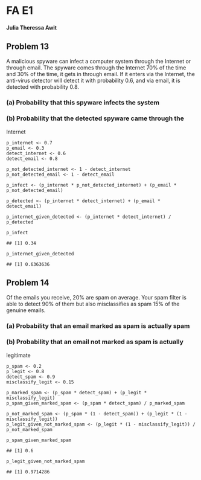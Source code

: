 # FA E1

#### Julia Theressa Awit

## Problem 13

A malicious spyware can infect a computer system through the Internet
or through email. The spyware comes through the Internet 70% of the time
and 30% of the time, it gets in through email. If it enters via the
Internet, the anti-virus detector will detect it with probability 0.6,
and via email, it is detected with probability 0.8.

### (a) Probability that this spyware infects the system

### (b) Probability that the detected spyware came through the
Internet

```
p_internet <- 0.7
p_email <- 0.3
detect_internet <- 0.6
detect_email <- 0.8

p_not_detected_internet <- 1 - detect_internet
p_not_detected_email <- 1 - detect_email

p_infect <- (p_internet * p_not_detected_internet) + (p_email * p_not_detected_email)

p_detected <- (p_internet * detect_internet) + (p_email * detect_email)

p_internet_given_detected <- (p_internet * detect_internet) / p_detected

p_infect
```

```
## [1] 0.34
```

```
p_internet_given_detected
```

```
## [1] 0.6363636
```

## Problem 14

Of the emails you receive, 20% are spam on average. Your spam filter
is able to detect 90% of them but also misclassifies as spam 15% of the
genuine emails.

### (a) Probability that an email marked as spam is actually spam

### (b) Probability that an email not marked as spam is actually
legitimate

```
p_spam <- 0.2
p_legit <- 0.8
detect_spam <- 0.9
misclassify_legit <- 0.15

p_marked_spam <- (p_spam * detect_spam) + (p_legit * misclassify_legit)
p_spam_given_marked_spam <- (p_spam * detect_spam) / p_marked_spam

p_not_marked_spam <- (p_spam * (1 - detect_spam)) + (p_legit * (1 - misclassify_legit))
p_legit_given_not_marked_spam <- (p_legit * (1 - misclassify_legit)) / p_not_marked_spam

p_spam_given_marked_spam
```

```
## [1] 0.6
```

```
p_legit_given_not_marked_spam
```

```
## [1] 0.9714286
```
